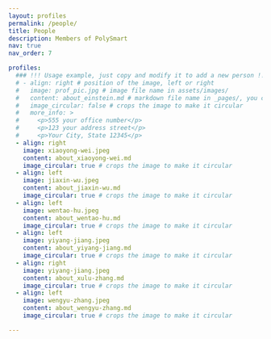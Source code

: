 ```yaml
---
layout: profiles
permalink: /people/
title: People
description: Members of PolySmart
nav: true
nav_order: 7

profiles:
  ### !!! Usage example, just copy and modify it to add a new person !!!
  # - align: right # position of the image, left or right
  #   image: prof_pic.jpg # image file name in assets/images/
  #   content: about_einstein.md # markdown file name in _pages/, you can copy an existing one and modify it
  #   image_circular: false # crops the image to make it circular
  #   more_info: >
  #     <p>555 your office number</p>
  #     <p>123 your address street</p>
  #     <p>Your City, State 12345</p>
  - align: right
    image: xiaoyong-wei.jpeg
    content: about_xiaoyong-wei.md
    image_circular: true # crops the image to make it circular
  - align: left
    image: jiaxin-wu.jpeg
    content: about_jiaxin-wu.md
    image_circular: true # crops the image to make it circular
  - align: left
    image: wentao-hu.jpeg
    content: about_wentao-hu.md
    image_circular: true # crops the image to make it circular
  - align: left
    image: yiyang-jiang.jpeg
    content: about_yiyang-jiang.md
    image_circular: true # crops the image to make it circular
  - align: right
    image: yiyang-jiang.jpeg
    content: about_xulu-zhang.md
    image_circular: true # crops the image to make it circular
  - align: left
    image: wengyu-zhang.jpeg
    content: about_wengyu-zhang.md
    image_circular: true # crops the image to make it circular

---
```

